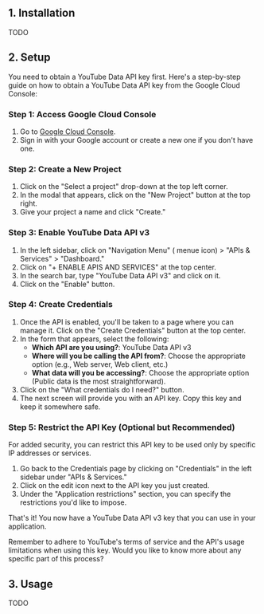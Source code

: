 ## 1. Installation 

TODO 

## 2. Setup 

You need to obtain a YouTube Data API key first. Here's a step-by-step guide on how to obtain a YouTube Data API key from the Google Cloud Console:

### Step 1: Access Google Cloud Console
1. Go to [Google Cloud Console](https://console.cloud.google.com/).
2. Sign in with your Google account or create a new one if you don't have one.

### Step 2: Create a New Project
1. Click on the "Select a project" drop-down at the top left corner.
2. In the modal that appears, click on the "New Project" button at the top right.
3. Give your project a name and click "Create."

### Step 3: Enable YouTube Data API v3
1. In the left sidebar, click on "Navigation Menu" ( menue icon) > "APIs & Services" > "Dashboard."
2. Click on "+ ENABLE APIS AND SERVICES" at the top center.
3. In the search bar, type "YouTube Data API v3" and click on it.
4. Click on the "Enable" button.

### Step 4: Create Credentials
1. Once the API is enabled, you'll be taken to a page where you can manage it. Click on the "Create Credentials" button at the top center.
2. In the form that appears, select the following:
    - **Which API are you using?**: YouTube Data API v3
    - **Where will you be calling the API from?**: Choose the appropriate option (e.g., Web server, Web client, etc.)
    - **What data will you be accessing?**: Choose the appropriate option (Public data is the most straightforward).
3. Click on the "What credentials do I need?" button.
4. The next screen will provide you with an API key. Copy this key and keep it somewhere safe.

### Step 5: Restrict the API Key (Optional but Recommended)
For added security, you can restrict this API key to be used only by specific IP addresses or services.
1. Go back to the Credentials page by clicking on "Credentials" in the left sidebar under "APIs & Services."
2. Click on the edit icon next to the API key you just created.
3. Under the "Application restrictions" section, you can specify the restrictions you'd like to impose.

That's it! You now have a YouTube Data API v3 key that you can use in your application.

Remember to adhere to YouTube's terms of service and the API's usage limitations when using this key. Would you like to know more about any specific part of this process?

## 3. Usage

TODO 